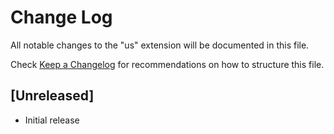 # Change Log

All notable changes to the "us" extension will be documented in this file.

Check [Keep a Changelog](http://keepachangelog.com/) for recommendations on how to structure this file.

## [Unreleased]

- Initial release